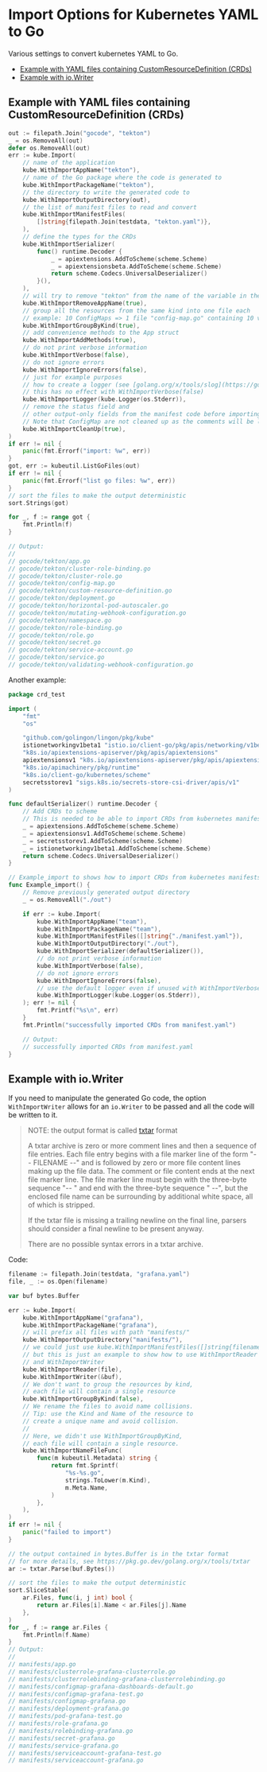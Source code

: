 # Import Options for Kubernetes YAML to Go

Various settings to convert kubernetes YAML to Go.

- [Example with YAML files containing CustomResourceDefinition (CRDs)](#example-with-yaml-files-containing-customresourcedefinition-crds)
- [Example with io.Writer](#example-with-iowriter)

## Example with YAML files containing CustomResourceDefinition (CRDs)

```go
out := filepath.Join("gocode", "tekton")
_ = os.RemoveAll(out)
defer os.RemoveAll(out)
err := kube.Import(
	// name of the application
	kube.WithImportAppName("tekton"),
	// name of the Go package where the code is generated to
	kube.WithImportPackageName("tekton"),
	// the directory to write the generated code to
	kube.WithImportOutputDirectory(out),
	// the list of manifest files to read and convert
	kube.WithImportManifestFiles(
		[]string{filepath.Join(testdata, "tekton.yaml")},
	),
	// define the types for the CRDs
	kube.WithImportSerializer(
		func() runtime.Decoder {
			_ = apiextensions.AddToScheme(scheme.Scheme)
			_ = apiextensionsbeta.AddToScheme(scheme.Scheme)
			return scheme.Codecs.UniversalDeserializer()
		}(),
	),
	// will try to remove "tekton" from the name of the variable in the Go code, make them shorter
	kube.WithImportRemoveAppName(true),
	// group all the resources from the same kind into one file each
	// example: 10 ConfigMaps => 1 file "config-map.go" containing 10 variables storing ConfigMap, etc...
	kube.WithImportGroupByKind(true),
	// add convenience methods to the App struct
	kube.WithImportAddMethods(true),
	// do not print verbose information
	kube.WithImportVerbose(false),
	// do not ignore errors
	kube.WithImportIgnoreErrors(false),
	// just for example purposes
	// how to create a logger (see [golang.org/x/tools/slog](https://golang.org/x/tools/slog))
	// this has no effect with WithImportVerbose(false)
	kube.WithImportLogger(kube.Logger(os.Stderr)),
	// remove the status field and
	// other output-only fields from the manifest code before importing it.
	// Note that ConfigMap are not cleaned up as the comments will be lost.
	kube.WithImportCleanUp(true),
)
if err != nil {
	panic(fmt.Errorf("import: %w", err))
}
got, err := kubeutil.ListGoFiles(out)
if err != nil {
	panic(fmt.Errorf("list go files: %w", err))
}
// sort the files to make the output deterministic
sort.Strings(got)

for _, f := range got {
	fmt.Println(f)
}

// Output:
//
// gocode/tekton/app.go
// gocode/tekton/cluster-role-binding.go
// gocode/tekton/cluster-role.go
// gocode/tekton/config-map.go
// gocode/tekton/custom-resource-definition.go
// gocode/tekton/deployment.go
// gocode/tekton/horizontal-pod-autoscaler.go
// gocode/tekton/mutating-webhook-configuration.go
// gocode/tekton/namespace.go
// gocode/tekton/role-binding.go
// gocode/tekton/role.go
// gocode/tekton/secret.go
// gocode/tekton/service-account.go
// gocode/tekton/service.go
// gocode/tekton/validating-webhook-configuration.go
```

Another example:

```go
package crd_test

import (
	"fmt"
	"os"

	"github.com/golingon/lingon/pkg/kube"
	istionetworkingv1beta1 "istio.io/client-go/pkg/apis/networking/v1beta1"
	"k8s.io/apiextensions-apiserver/pkg/apis/apiextensions"
	apiextensionsv1 "k8s.io/apiextensions-apiserver/pkg/apis/apiextensions/v1"
	"k8s.io/apimachinery/pkg/runtime"
	"k8s.io/client-go/kubernetes/scheme"
	secretsstorev1 "sigs.k8s.io/secrets-store-csi-driver/apis/v1"
)

func defaultSerializer() runtime.Decoder {
	// Add CRDs to scheme
	// This is needed to be able to import CRDs from kubernetes manifests files.
	_ = apiextensions.AddToScheme(scheme.Scheme)
	_ = apiextensionsv1.AddToScheme(scheme.Scheme)
	_ = secretsstorev1.AddToScheme(scheme.Scheme)
	_ = istionetworkingv1beta1.AddToScheme(scheme.Scheme)
	return scheme.Codecs.UniversalDeserializer()
}

// Example_import to shows how to import CRDs from kubernetes manifests files.
func Example_import() {
	// Remove previously generated output directory
	_ = os.RemoveAll("./out")

	if err := kube.Import(
		kube.WithImportAppName("team"),
		kube.WithImportPackageName("team"),
		kube.WithImportManifestFiles([]string{"./manifest.yaml"}),
		kube.WithImportOutputDirectory("./out"),
		kube.WithImportSerializer(defaultSerializer()),
		// do not print verbose information
		kube.WithImportVerbose(false),
		// do not ignore errors
		kube.WithImportIgnoreErrors(false),
		// use the default logger even if unused with WithImportVerbose(false)
		kube.WithImportLogger(kube.Logger(os.Stderr)),
	); err != nil {
		fmt.Printf("%s\n", err)
	}
	fmt.Println("successfully imported CRDs from manifest.yaml")

	// Output:
	// successfully imported CRDs from manifest.yaml
}
```

## Example with io.Writer

If you need to manipulate the generated Go code, the option `WithImportWriter` allows for an `io.Writer`
to be passed and all the code will be written to it.

> NOTE: the output format is called [txtar](https://pkg.go.dev/golang.org/x/tools/txtar) format
>
> A txtar archive is zero or more comment lines and then a sequence of file entries.
> Each file entry begins with a file marker line of the form "-- FILENAME --" and
> is followed by zero or more file content lines making up the file data.
> The comment or file content ends at the next file marker line.
> The file marker line must begin with the three-byte sequence "-- " and
> end with the three-byte sequence " --", but the enclosed file name can be
> surrounding by additional white space, all of which is stripped.
>
> If the txtar file is missing a trailing newline on the final line,
> parsers should consider a final newline to be present anyway.
>
> There are no possible syntax errors in a txtar archive.

Code:

```go
filename := filepath.Join(testdata, "grafana.yaml")
file, _ := os.Open(filename)

var buf bytes.Buffer

err := kube.Import(
	kube.WithImportAppName("grafana"),
	kube.WithImportPackageName("grafana"),
	// will prefix all files with path "manifests/"
	kube.WithImportOutputDirectory("manifests/"),
	// we could just use kube.WithImportManifestFiles([]string{filename})
	// but this is just an example to show how to use WithImportReader
	// and WithImportWriter
	kube.WithImportReader(file),
	kube.WithImportWriter(&buf),
	// We don't want to group the resources by kind,
	// each file will contain a single resource
	kube.WithImportGroupByKind(false),
	// We rename the files to avoid name collisions.
	// Tip: use the Kind and Name of the resource to
	// create a unique name and avoid collision.
	//
	// Here, we didn't use WithImportGroupByKind,
	// each file will contain a single resource.
	kube.WithImportNameFileFunc(
		func(m kubeutil.Metadata) string {
			return fmt.Sprintf(
				"%s-%s.go",
				strings.ToLower(m.Kind),
				m.Meta.Name,
			)
		},
	),
)
if err != nil {
	panic("failed to import")
}

// the output contained in bytes.Buffer is in the txtar format
// for more details, see https://pkg.go.dev/golang.org/x/tools/txtar
ar := txtar.Parse(buf.Bytes())

// sort the files to make the output deterministic
sort.SliceStable(
	ar.Files, func(i, j int) bool {
		return ar.Files[i].Name < ar.Files[j].Name
	},
)
for _, f := range ar.Files {
	fmt.Println(f.Name)
}
// Output:
//
// manifests/app.go
// manifests/clusterrole-grafana-clusterrole.go
// manifests/clusterrolebinding-grafana-clusterrolebinding.go
// manifests/configmap-grafana-dashboards-default.go
// manifests/configmap-grafana-test.go
// manifests/configmap-grafana.go
// manifests/deployment-grafana.go
// manifests/pod-grafana-test.go
// manifests/role-grafana.go
// manifests/rolebinding-grafana.go
// manifests/secret-grafana.go
// manifests/service-grafana.go
// manifests/serviceaccount-grafana-test.go
// manifests/serviceaccount-grafana.go
```
